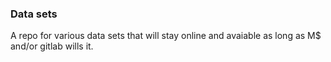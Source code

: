 ### Data sets
A repo for various data sets that will stay online and avaiable as long as M$ and/or gitlab wills it.
